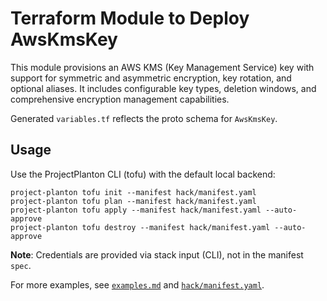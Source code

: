 # Terraform Module to Deploy AwsKmsKey

This module provisions an AWS KMS (Key Management Service) key with support for symmetric and asymmetric encryption, key rotation, and optional aliases.
It includes configurable key types, deletion windows, and comprehensive encryption management capabilities.

Generated `variables.tf` reflects the proto schema for `AwsKmsKey`.

## Usage

Use the ProjectPlanton CLI (tofu) with the default local backend:

```shell
project-planton tofu init --manifest hack/manifest.yaml
project-planton tofu plan --manifest hack/manifest.yaml
project-planton tofu apply --manifest hack/manifest.yaml --auto-approve
project-planton tofu destroy --manifest hack/manifest.yaml --auto-approve
```

**Note**: Credentials are provided via stack input (CLI), not in the manifest `spec`.

For more examples, see [`examples.md`](./examples.md) and [`hack/manifest.yaml`](../hack/manifest.yaml).

